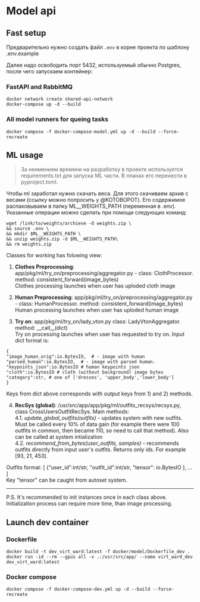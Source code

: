 # Model api

## Fast setup
Предварительно нужно создать файл ```.env``` в корне проекта по шаблону .env.example

Далее надо освободить порт 5432, используемый обычно Postgres, после чего запускаем контейнер:

### FastAPI and RabbitMQ
```shell
docker network create shared-api-network
docker-compose up -d --build
```
### All model runners for queing tasks
```shell
docker compose -f docker-compose-model.yml up -d --build --force-recreate
```

## ML usage
> За неимением времени на разработку в проекте используется requirements.txt для запуска ML части. В планах его перенести в pyproject.toml.

Чтобы ml заработал нужно скачать веса. Для этого скачиваем архив с весами (ссылку можно попросить у @KOTOBOPOT). Его содержимое распаковываем в папку ML__WEIGHTS_PATH (переменная в .env). Указанные операции можно сделать при помощи следующих команд:

```shell
wget /link/to/weights/archieve -O weights.zip \
&& source .env \
&& mkdir $ML__WEIGHTS_PATH \
&& unzip weights.zip -d $ML__WEIGHTS_PATH\
&& rm weights.zip
```

Classes for working has folowing view:
1) __Clothes Preprocessing__: app/pkg/ml/try_on/preprocessing/aggregator.py - class: ClothProcessor. method: consistent_forward(image_bytes)
<br>Clothes processing launches when user has uploded cloth image

2) __Human Preprocessing__: app/pkg/ml/try_on/preprocessing/aggregator.py - class: HumanProcessor. method: consistent_forward(image_bytes)
<br>Human processing launches when user has uploded human image

3) __Try on__: app/pkg/ml/try_on/lady_vton.py  class: LadyVtonAggregator. method: \_\_call\_\_(dict)
<br>Try on processing launches when user has requested to try on. Input dict format is:
```
{
"image_human_orig":io.BytesIO,  # - image with human
"parsed_human":io.BytesIO,  # - image with parsed human. 
"keypoints_json":io.BytesIO # human keypoints json
"cloth":io.BytesIO # cloth (without background) image bytes
"category":str, # one of ['dresses', 'upper_body','lower_body']
}
```
Keys from dict above corresponds with output keys from 1) and 2) methods.

4) __RecSys (global)__: /usr/src/app/app/pkg/ml/outfits_recsys/recsys.py, class CrossUsersOutfitRecSys. Main methods:
    <br> 4.1. _update_global_outfits(outfits)_ - updates system with new outfits. Must be called every 10% of data gain (for example there were 100 outfits in common, then became 110, so need to call that method). Also can be called at system intialization
    <br> 4.2. _recommend_from_bytes(user_outfits, samples)_ - recommends outfits directly from input user's outfits. Returns only ids. For example [93, 21, 453].

Outfits format: [ {"user_id":int/str, "outfit_id":int/str, "tensor": io.BytesIO  }, ...  ]
<br> Key "tensor" can be caught from autoset system.

___
P.S. It's recommended to init instances once in each class above. Initialization process can require more time, than image processing. 


## Launch dev container
### Dockerfile  
```shell
docker build -t dev_virt_ward:latest -f docker/model/Dockerfile_dev .
docker run -id --rm --gpus all -v .:/usr/src/app/ --name virt_ward_dev dev_virt_ward:latest
```
### Docker compose
```
docker compose -f docker-compose-dev.yml up -d --build --force-recreate
```

